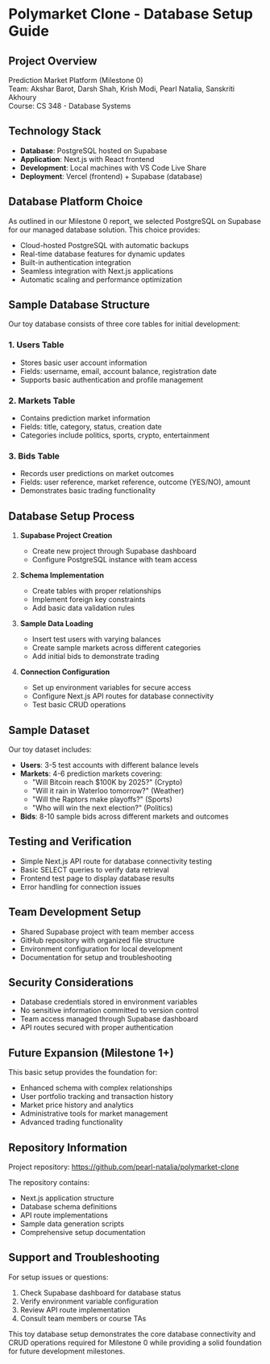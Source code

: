 # Polymarket Clone - Database Setup Guide

## Project Overview
Prediction Market Platform (Milestone 0)  
Team: Akshar Barot, Darsh Shah, Krish Modi, Pearl Natalia, Sanskriti Akhoury  
Course: CS 348 - Database Systems  

## Technology Stack
- **Database**: PostgreSQL hosted on Supabase  
- **Application**: Next.js with React frontend  
- **Development**: Local machines with VS Code Live Share  
- **Deployment**: Vercel (frontend) + Supabase (database)  

## Database Platform Choice

As outlined in our Milestone 0 report, we selected PostgreSQL on Supabase for our managed database solution. This choice provides:

- Cloud-hosted PostgreSQL with automatic backups
- Real-time database features for dynamic updates
- Built-in authentication integration
- Seamless integration with Next.js applications
- Automatic scaling and performance optimization

## Sample Database Structure

Our toy database consists of three core tables for initial development:

### 1. Users Table
- Stores basic user account information
- Fields: username, email, account balance, registration date
- Supports basic authentication and profile management

### 2. Markets Table  
- Contains prediction market information
- Fields: title, category, status, creation date
- Categories include politics, sports, crypto, entertainment

### 3. Bids Table
- Records user predictions on market outcomes
- Fields: user reference, market reference, outcome (YES/NO), amount
- Demonstrates basic trading functionality

## Database Setup Process

1. **Supabase Project Creation**
   - Create new project through Supabase dashboard
   - Configure PostgreSQL instance with team access

2. **Schema Implementation**
   - Create tables with proper relationships
   - Implement foreign key constraints
   - Add basic data validation rules

3. **Sample Data Loading**
   - Insert test users with varying balances
   - Create sample markets across different categories
   - Add initial bids to demonstrate trading

4. **Connection Configuration**
   - Set up environment variables for secure access
   - Configure Next.js API routes for database connectivity
   - Test basic CRUD operations

## Sample Dataset

Our toy dataset includes:

- **Users**: 3-5 test accounts with different balance levels
- **Markets**: 4-6 prediction markets covering:
  * "Will Bitcoin reach $100K by 2025?" (Crypto)
  * "Will it rain in Waterloo tomorrow?" (Weather) 
  * "Will the Raptors make playoffs?" (Sports)
  * "Who will win the next election?" (Politics)
- **Bids**: 8-10 sample bids across different markets and outcomes

## Testing and Verification

- Simple Next.js API route for database connectivity testing
- Basic SELECT queries to verify data retrieval
- Frontend test page to display database results
- Error handling for connection issues

## Team Development Setup

- Shared Supabase project with team member access
- GitHub repository with organized file structure
- Environment configuration for local development
- Documentation for setup and troubleshooting

## Security Considerations

- Database credentials stored in environment variables
- No sensitive information committed to version control
- Team access managed through Supabase dashboard
- API routes secured with proper authentication

## Future Expansion (Milestone 1+)

This basic setup provides the foundation for:
- Enhanced schema with complex relationships
- User portfolio tracking and transaction history
- Market price history and analytics
- Administrative tools for market management
- Advanced trading functionality

## Repository Information

Project repository: https://github.com/pearl-natalia/polymarket-clone

The repository contains:
- Next.js application structure
- Database schema definitions
- API route implementations  
- Sample data generation scripts
- Comprehensive setup documentation

## Support and Troubleshooting

For setup issues or questions:
1. Check Supabase dashboard for database status
2. Verify environment variable configuration
3. Review API route implementation
4. Consult team members or course TAs

This toy database setup demonstrates the core database connectivity and CRUD operations required for Milestone 0 while providing a solid foundation for future development milestones.
